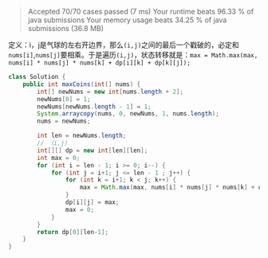 > Accepted
70/70 cases passed (7 ms)
Your runtime beats 96.33 % of java submissions
Your memory usage beats 34.25 % of java submissions (36.8 MB)

定义：i，j是气球的左右开边界，那么`(i,j)`之间的最后一个戳破的，必定和`nums[i]`,`nums[j]`要相乘。于是遍历`(i,j)`，状态转移就是：`max = Math.max(max, nums[i] * nums[j] * nums[k] + dp[i][k] + dp[k][j]);`


```java
class Solution {
    public int maxCoins(int[] nums) {
        int[] newNums = new int[nums.length + 2];
        newNums[0] = 1;
        newNums[newNums.length - 1] = 1;
        System.arraycopy(nums, 0, newNums, 1, nums.length);
        nums = newNums;

        int len = newNums.length;
        // （i,j）
        int[][] dp = new int[len][len];
        int max = 0;
        for (int i = len - 1; i >= 0; i--) {
            for (int j = i+1; j <= len - 1 ; j++) {
                for (int k = i+1; k < j; k++) {
                    max = Math.max(max, nums[i] * nums[j] * nums[k] + dp[i][k] + dp[k][j]);
                }
                dp[i][j] = max;
                max = 0;
            }
        }
        return dp[0][len-1];
    }
}
```